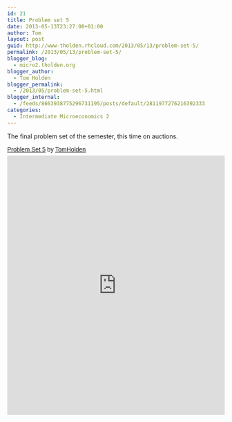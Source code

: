 ```yaml
---
id: 21
title: Problem set 5
date: 2013-05-13T23:27:00+01:00
author: Tom
layout: post
guid: http://www-tholden.rhcloud.com/2013/05/13/problem-set-5/
permalink: /2013/05/13/problem-set-5/
blogger_blog:
  - micro2.tholden.org
blogger_author:
  - Tom Holden
blogger_permalink:
  - /2013/05/problem-set-5.html
blogger_internal:
  - /feeds/8663938775296731195/posts/default/2811977276216392333
categories:
  - Intermediate Microeconomics 2
---
```

The final problem set of the semester, this time on auctions.  <p style=" margin: 12px auto 6px auto; font-family: Helvetica,Arial,Sans-serif; font-style: normal; font-variant: normal; font-weight: normal; font-size: 14px; line-height: normal; font-size-adjust: none; font-stretch: normal; -x-system-font: none; display: block;">   <a title="View Problem Set 5 on Scribd" href="http://www.scribd.com/doc/141259509/Problem-Set-5" style="text-decoration: underline;">Problem Set 5</a> by <a title="View TomHolden's profile on Scribd" href="http://www.scribd.com/TomHolden" style="text-decoration: underline;">TomHolden</a></p><iframe src="http://www.scribd.com/embeds/141259509/content?start_page=1&view_mode=scroll&access_key=key-fhz94k6aiuxhbg5tbmd" data-auto-height="false" data-aspect-ratio="0.706666666666667" scrolling="no" width="100%" height="600" frameborder="0"></iframe>